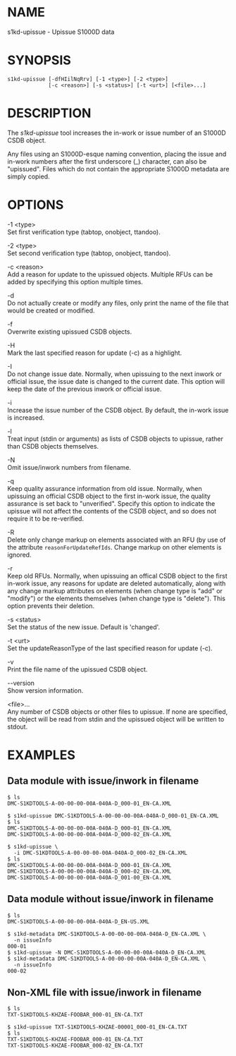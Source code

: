 NAME
====

s1kd-upissue - Upissue S1000D data

SYNOPSIS
========

    s1kd-upissue [-dfHIilNqRrv] [-1 <type>] [-2 <type>]
                 [-c <reason>] [-s <status>] [-t <urt>] [<file>...]

DESCRIPTION
===========

The *s1kd-upissue* tool increases the in-work or issue number of an S1000D CSDB object.

Any files using an S1000D-esque naming convention, placing the issue and in-work numbers after the first underscore (\_) character, can also be "upissued". Files which do not contain the appropriate S1000D metadata are simply copied.

OPTIONS
=======

-1 &lt;type&gt;  
Set first verification type (tabtop, onobject, ttandoo).

-2 &lt;type&gt;  
Set second verification type (tabtop, onobject, ttandoo).

-c &lt;reason&gt;  
Add a reason for update to the upissued objects. Multiple RFUs can be added by specifying this option multiple times.

-d  
Do not actually create or modify any files, only print the name of the file that would be created or modified.

-f  
Overwrite existing upissued CSDB objects.

-H  
Mark the last specified reason for update (-c) as a highlight.

-I  
Do not change issue date. Normally, when upissuing to the next inwork or official issue, the issue date is changed to the current date. This option will keep the date of the previous inwork or official issue.

-i  
Increase the issue number of the CSDB object. By default, the in-work issue is increased.

-l  
Treat input (stdin or arguments) as lists of CSDB objects to upissue, rather than CSDB objects themselves.

-N  
Omit issue/inwork numbers from filename.

-q  
Keep quality assurance information from old issue. Normally, when upissuing an official CSDB object to the first in-work issue, the quality assurance is set back to "unverified". Specify this option to indicate the upissue will not affect the contents of the CSDB object, and so does not require it to be re-verified.

-R  
Delete only change markup on elements associated with an RFU (by use of the attribute `reasonForUpdateRefIds`. Change markup on other elements is ignored.

-r  
Keep old RFUs. Normally, when upissuing an offical CSDB object to the first in-work issue, any reasons for update are deleted automatically, along with any change markup attributes on elements (when change type is "add" or "modify") or the elements themselves (when change type is "delete"). This option prevents their deletion.

-s &lt;status&gt;  
Set the status of the new issue. Default is 'changed'.

-t &lt;urt&gt;  
Set the updateReasonType of the last specified reason for update (-c).

-v  
Print the file name of the upissued CSDB object.

--version  
Show version information.

&lt;file&gt;...  
Any number of CSDB objects or other files to upissue. If none are specified, the object will be read from stdin and the upissued object will be written to stdout.

EXAMPLES
========

Data module with issue/inwork in filename
-----------------------------------------

    $ ls
    DMC-S1KDTOOLS-A-00-00-00-00A-040A-D_000-01_EN-CA.XML

    $ s1kd-upissue DMC-S1KDTOOLS-A-00-00-00-00A-040A-D_000-01_EN-CA.XML
    $ ls
    DMC-S1KDTOOLS-A-00-00-00-00A-040A-D_000-01_EN-CA.XML
    DMC-S1KDTOOLS-A-00-00-00-00A-040A-D_000-02_EN-CA.XML

    $ s1kd-upissue \
      -i DMC-S1KDTOOLS-A-00-00-00-00A-040A-D_000-02_EN-CA.XML
    $ ls
    DMC-S1KDTOOLS-A-00-00-00-00A-040A-D_000-01_EN-CA.XML
    DMC-S1KDTOOLS-A-00-00-00-00A-040A-D_000-02_EN-CA.XML
    DMC-S1KDTOOLS-A-00-00-00-00A-040A-D_001-00_EN-CA.XML

Data module without issue/inwork in filename
--------------------------------------------

    $ ls
    DMC-S1KDTOOLS-A-00-00-00-00A-040A-D_EN-US.XML

    $ s1kd-metadata DMC-S1KDTOOLS-A-00-00-00-00A-040A-D_EN-CA.XML \
      -n issueInfo
    000-01
    $ s1kd-upissue -N DMC-S1KDTOOLS-A-00-00-00-00A-040A-D_EN-CA.XML
    $ s1kd-metadata DMC-S1KDTOOLS-A-00-00-00-00A-040A-D_EN-CA.XML \
      -n issueInfo
    000-02

Non-XML file with issue/inwork in filename
------------------------------------------

    $ ls
    TXT-S1KDTOOLS-KHZAE-FOOBAR_000-01_EN-CA.TXT

    $ s1kd-upissue TXT-S1KDTOOLS-KHZAE-00001_000-01_EN-CA.TXT
    $ ls
    TXT-S1KDTOOLS-KHZAE-FOOBAR_000-01_EN-CA.TXT
    TXT-S1KDTOOLS-KHZAE-FOOBAR_000-02_EN-CA.TXT
